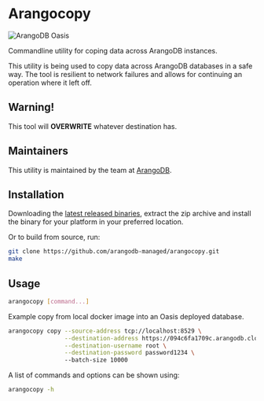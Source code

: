 # Arangocopy

![ArangoDB Oasis](https://cloud.arangodb.com/assets/logos/arangodb-oasis-logo-whitebg-right.png)

Commandline utility for coping data across ArangoDB instances.

This utility is being used to copy data across ArangoDB databases in a safe way. The tool is resilient to network failures
and allows for continuing an operation where it left off.

## Warning!

This tool will **OVERWRITE** whatever destination has. 

## Maintainers

This utility is maintained by the team at [ArangoDB](https://www.arangodb.com/).

## Installation

Downloading the [latest released binaries](https://github.com/arangodb-managed/arangocopy/releases),
extract the zip archive and install the binary for your platform in your preferred location.

Or to build from source, run:

```bash
git clone https://github.com/arangodb-managed/arangocopy.git
make
```

## Usage

```bash
arangocopy [command...]
```

Example copy from local docker image into an Oasis deployed database.

```bash
arangocopy copy --source-address tcp://localhost:8529 \
                --destination-address https://094c6fa1709c.arangodb.cloud:8529/ \
                --destination-username root \
                --destination-password password1234 \ 
                --batch-size 10000
```

A list of commands and options can be shown using:

```bash
arangocopy -h
```

